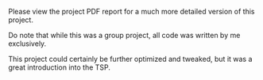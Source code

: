 Please view the project PDF report for a much more detailed version of this project.

Do note that while this was a group project, all code was written by me exclusively.

This project could certainly be further optimized and tweaked, but it was a great introduction into the TSP.
